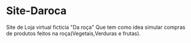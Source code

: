 # Site-Daroca
Site de Loja virtual ficticia "Da roça" Que tem como idea simular compras de produtos feitos na roça(Vegetais,Verduras e frutas).
